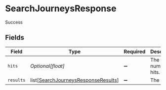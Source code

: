 # SearchJourneysResponse

Success


## Fields

| Field                                                                                       | Type                                                                                        | Required                                                                                    | Description                                                                                 | Example                                                                                     |
| ------------------------------------------------------------------------------------------- | ------------------------------------------------------------------------------------------- | ------------------------------------------------------------------------------------------- | ------------------------------------------------------------------------------------------- | ------------------------------------------------------------------------------------------- |
| `hits`                                                                                      | *Optional[float]*                                                                           | :heavy_minus_sign:                                                                          | The total number of hits.<br/>                                                              | 1                                                                                           |
| `results`                                                                                   | list[[SearchJourneysResponseResults](../../models/shared/searchjourneysresponseresults.md)] | :heavy_minus_sign:                                                                          | The results.<br/>                                                                           |                                                                                             |